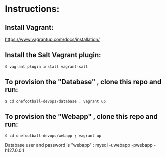 # Instructions:

## Install Vagrant: 
https://www.vagrantup.com/docs/installation/


## Install the Salt Vagrant plugin:  
~~~
$ vagrant plugin install vagrant-salt
~~~


## To provision the "Database" , clone this repo and run: 
~~~
$ cd onefootball-devops/database ; vagrant up
~~~


## To provision the "Webapp" , clone this repo and run: 
~~~
$ cd onefootball-devops/webapp ; vagrant up 
~~~




Database user and password is "webapp" : mysql -uwebapp -pwebapp -h127.0.0.1
